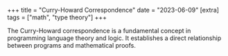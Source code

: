 +++
title = "Curry-Howard Correspondence"
date = "2023-06-09"
[extra]
tags = ["math", "type theory"]
+++

The Curry-Howard correspondence is a fundamental concept in programming language theory and logic. It establishes a direct relationship between programs and mathematical proofs.

<!-- Rest of the content -->